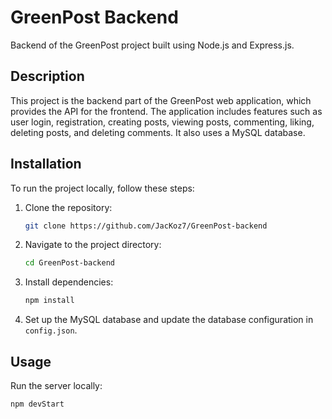 # GreenPost Backend

Backend of the GreenPost project built using Node.js and Express.js.

## Description

This project is the backend part of the GreenPost web application, which provides the API for the frontend. The application includes features such as user login, registration, creating posts, viewing posts, commenting, liking, deleting posts, and deleting comments. It also uses a MySQL database.

## Installation

To run the project locally, follow these steps:

1. Clone the repository:
    ```bash
    git clone https://github.com/JacKoz7/GreenPost-backend
    ```
2. Navigate to the project directory:
    ```bash
    cd GreenPost-backend
    ```
3. Install dependencies:
    ```bash
    npm install
    ```
4. Set up the MySQL database and update the database configuration in `config.json`.

## Usage

Run the server locally:
```bash
npm devStart